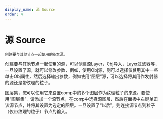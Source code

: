 ```yaml
---
display_name: 源 Source
order: 4
---
```


# 源 Source

    创建要与其他节点一起使用的基本源。

创建要与其他节点一起使用的源，可以创建源Layer，Obj导入，Layer过滤器等，一旦设置了源，就可以修改参数，例如，使用Obj源，则可以选择仅使用其中一些单击Obj属性，然后选择输出参数，例如使用“图层”源，可以选择将其用作发射器的源还是带纹理的粒子。

图层集，您可以使用它来设置comp中的多个图层作为纹理粒子的来源。要使用“图层集”，请添加一个源节点，在comp中选择源图层，然后在面板中右键单击该源节点，并将其设置为选定的图层。一旦设置了“以后”，则连接源节点到粒子（仅带纹理的粒子）节点的输入。
